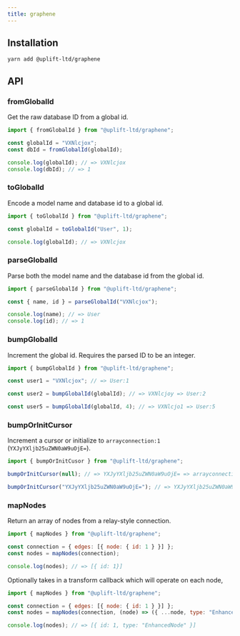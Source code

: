 ```yaml
---
title: graphene
---
```


## Installation

    yarn add @uplift-ltd/graphene

## API

### fromGlobalId

Get the raw database ID from a global id.

```js
import { fromGlobalId } from "@uplift-ltd/graphene";

const globalId = "VXNlcjox";
const dbId = fromGlobalId(globalId);

console.log(globalId); // => VXNlcjox
console.log(dbId); // => 1
```

### toGlobalId

Encode a model name and database id to a global id.

```js
import { toGlobalId } from "@uplift-ltd/graphene";

const globalId = toGlobalId("User", 1);

console.log(globalId); // => VXNlcjox
```

### parseGlobalId

Parse both the model name and the database id from the global id.

```js
import { parseGlobalId } from "@uplift-ltd/graphene";

const { name, id } = parseGlobalId("VXNlcjox");

console.log(name); // => User
console.log(id); // => 1
```

### bumpGlobalId

Increment the global id. Requires the parsed ID to be an integer.

```js
import { bumpGlobalId } from "@uplift-ltd/graphene";

const user1 = "VXNlcjox"; // => User:1

const user2 = bumpGlobalId(globalId); // => VXNlcjoy => User:2

const user5 = bumpGlobalId(globalId, 4); // => VXNlcjo1 => User:5
```

### bumpOrInitCursor

Increment a cursor or initialize to `arrayconnection:1` (`YXJyYXljb25uZWN0aW9uOjE=`).

```js
import { bumpOrInitCusor } from "@uplift-ltd/graphene";

bumpOrInitCursor(null); // => YXJyYXljb25uZWN0aW9uOjE= => arrayconnection:1

bumpOrInitCursor("YXJyYXljb25uZWN0aW9uOjE="); // => YXJyYXljb25uZWN0aW9uOjI= => arrayconnection:2
```

### mapNodes

Return an array of nodes from a relay-style connection.

```js
import { mapNodes } from "@uplift-ltd/graphene";

const connection = { edges: [{ node: { id: 1 } }] };
const nodes = mapNodes(connection);

console.log(nodes); // => [{ id: 1}]
```

Optionally takes in a transform callback which will operate on each node,

```js
import { mapNodes } from "@uplift-ltd/graphene";

const connection = { edges: [{ node: { id: 1 } }] };
const nodes = mapNodes(connection, (node) => ({ ...node, type: "EnhancedNode" }));

console.log(nodes); // => [{ id: 1, type: "EnhancedNode" }]
```
